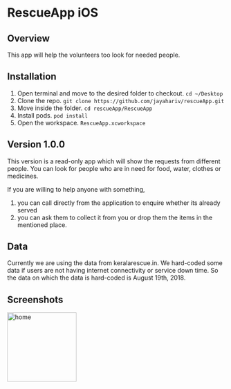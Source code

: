 # RescueApp iOS

## Overview
This app will help the volunteers too look for needed people.

## Installation
1. Open terminal and move to the desired folder to checkout. `cd ~/Desktop`
2. Clone the repo. `git clone https://github.com/jayahariv/rescueApp.git`
3. Move inside the folder. `cd rescueApp/RescueApp`
4. Install pods. `pod install`
5. Open the workspace. `RescueApp.xcworkspace`


## Version 1.0.0
This version is a read-only app which will show the requests from different people. You can look for people who are in need for food, water, clothes or medicines. 

If you are willing to help anyone with something, 
1. you can call directly from the application to enquire whether its already served
2. you can ask them to collect it from you or drop them the items in the mentioned place. 


## Data 
Currently we are using the data from keralarescue.in. We hard-coded some data if users are not having internet connectivity or service down time. So the data on which the data is hard-coded is August 19th, 2018. 

## Screenshots
<img width="160" alt="home" src="https://user-images.githubusercontent.com/10448770/44314199-a282c300-a3ca-11e8-82fa-cda37420fefb.png">
